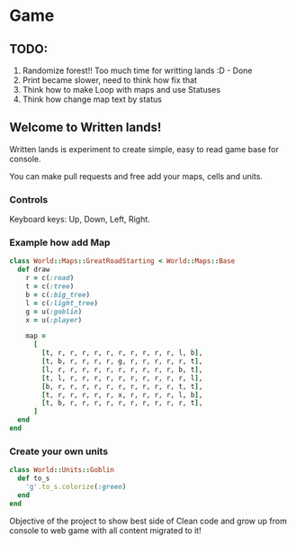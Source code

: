 # Game

## TODO:
1. Randomize forest!! Too much time for writting lands :D - Done
2. Print became slower, need to think how fix that
3. Think how to make Loop with maps and use Statuses
4. Think how change map text by status


## Welcome to Written lands!

Written lands is experiment to create simple, easy to read game base for console.

You can make pull requests and free add your maps, cells and units.

### Controls
Keyboard keys: Up, Down, Left, Right.

### Example how add Map
```ruby
class World::Maps::GreatRoadStarting < World::Maps::Base
  def draw
    r = c(:road)
    t = c(:tree)
    b = c(:big_tree)
    l = c(:light_tree)
    g = u(:goblin)
    x = u(:player)

    map =
      [
        [t, r, r, r, r, r, r, r, r, r, r, l, b],
        [t, b, r, r, r, r, g, r, r, r, r, r, t],
        [l, r, r, r, r, r, r, r, r, r, r, b, t],
        [t, l, r, r, r, r, r, r, r, r, r, r, l],
        [b, r, r, r, r, r, r, r, r, r, r, t, t],
        [t, r, r, r, r, r, x, r, r, r, r, l, b],
        [t, b, r, r, r, r, r, r, r, r, r, r, t],
      ]
  end
end
```

### Create your own units
```ruby
class World::Units::Goblin
  def to_s
    'g'.to_s.colorize(:green)
  end
end
```

Objective of the project to show best side of Clean code and grow up from console to web game with all content migrated to it!

